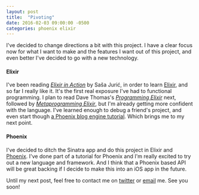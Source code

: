 ```yaml
---
layout: post
title:  "Pivoting"
date: 2016-02-03 09:00:00 -0500
categories: phoenix elixir
---
```


I've decided to change directions a bit with this project. I have a clear focus now for what I want to make and the features I want out of this project, and even better I've decided to go with a new technology.

#### Elixir

I've been reading [_Elixir in Action_][elixir-in-action] by Saša Jurić, in order to learn [Elixir][elixir-lang], and so far I really like it. It's the first real exposure I've had to functional programming. I plan to read Dave Thomas's [_Programming Elixir_][programming-elixir] next, followed by [_Metaprogramming Elixir_][metaprogramming-elixir], but I'm already getting more confident with the language. I've learned enough to debug a friend's project, and even start though [a Phoenix blog engine tutorial][phoenix-blog-tutorial]. Which brings me to my next point.

#### Phoenix

I've decided to ditch the Sinatra app and do this project in Elixir and [Phoenix][phoenix]. I've done part of a tutorial for Phoenix and I'm really excited to try out a new language and framework. And I think that a Phoenix based API will be great backing if I decide to make this into an iOS app in the future.

Until my next post, feel free to contact me on [twitter][twitter] or [email][email] me. See you soon!

[elixir-in-action]: http://www.amazon.com/Elixir-Action-scaron-Juri-cacute/dp/161729201X
[elixir-lang]: http://elixir-lang.org/
[programming-elixir]: http://www.amazon.com/Programming-Elixir-Functional-Concurrent-Pragmatic/dp/1937785580/ref=asap_bc?ie=UTF8
[metaprogramming-elixir]: http://www.amazon.com/Metaprogramming-Elixir-Write-Less-Code/dp/1680500414/ref=dp_rm_img_0
[phoenix]: http://www.phoenixframework.org/
[programming-phoenix]: http://www.amazon.com/Programming-Phoenix-Productive-Reliable-Fast/dp/1680501453/ref=pd_sim_14_5?ie=UTF8&dpID=41lVg5P7ZlL&dpSrc=sims&preST=_AC_UL160_SR133%2C160_&refRID=1XTHTQ9S9BGFN9VYAG3V
[phoenix-blog-tutorial]: https://medium.com/@diamondgfx/introduction-fe138ac6079d#.racvr74ik
[twitter]: https://twitter.com/cfinley
[email]: mailto:finley.corey@gmail.com
[rtfm]: https://en.wikipedia.org/wiki/RTFM
